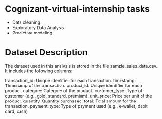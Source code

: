 # Cognizant-virtual-internship tasks

- Data cleaning 
- Exploratory Data Analysis
- Predictive modeling 

# Dataset Description 
The dataset used in this analysis is stored in the file sample_sales_data.csv. It includes the following columns:

transaction_id: Unique identifier for each transaction.
timestamp: Timestamp of the transaction.
product_id: Unique identifier for each product.
category: Category of the product.
customer_type: Type of customer (e.g., gold, standard, premium).
unit_price: Price per unit of the product.
quantity: Quantity purchased.
total: Total amount for the transaction.
payment_type: Type of payment used (e.g., e-wallet, debit card, cash)

